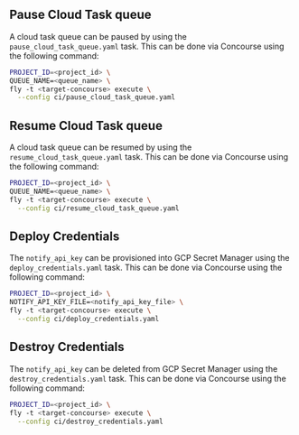 ## Pause Cloud Task queue

A cloud task queue can be paused by using the `pause_cloud_task_queue.yaml` task. This can be done via Concourse using the following command:

```sh
PROJECT_ID=<project_id> \
QUEUE_NAME=<queue_name> \
fly -t <target-concourse> execute \
  --config ci/pause_cloud_task_queue.yaml
```

## Resume Cloud Task queue

A cloud task queue can be resumed by using the `resume_cloud_task_queue.yaml` task. This can be done via Concourse using the following command:

```sh
PROJECT_ID=<project_id> \
QUEUE_NAME=<queue_name> \
fly -t <target-concourse> execute \
  --config ci/resume_cloud_task_queue.yaml
```

## Deploy Credentials

The `notify_api_key` can be provisioned into GCP Secret Manager using the `deploy_credentials.yaml` task. This can be done via Concourse using the following command:

```sh
PROJECT_ID=<project_id> \
NOTIFY_API_KEY_FILE=<notify_api_key_file> \
fly -t <target-concourse> execute \
  --config ci/deploy_credentials.yaml
```

## Destroy Credentials

The `notify_api_key` can be deleted from GCP Secret Manager using the `destroy_credentials.yaml` task. This can be done via Concourse using the following command:

```sh
PROJECT_ID=<project_id> \
fly -t <target-concourse> execute \
  --config ci/destroy_credentials.yaml
```
